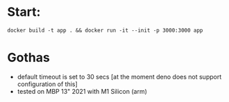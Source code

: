 # Start:

```
docker build -t app . && docker run -it --init -p 3000:3000 app
```

# Gothas 
- default timeout is set to 30 secs [at the moment deno does not support configuration of this]
- tested on MBP 13" 2021 with M1 Silicon (arm)